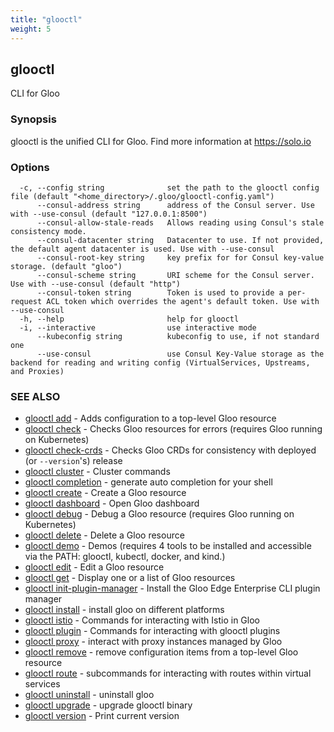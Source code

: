 ```yaml
---
title: "glooctl"
weight: 5
---
```

## glooctl

CLI for Gloo

### Synopsis

glooctl is the unified CLI for Gloo.
	Find more information at https://solo.io

### Options

```
  -c, --config string              set the path to the glooctl config file (default "<home_directory>/.gloo/glooctl-config.yaml")
      --consul-address string      address of the Consul server. Use with --use-consul (default "127.0.0.1:8500")
      --consul-allow-stale-reads   Allows reading using Consul's stale consistency mode.
      --consul-datacenter string   Datacenter to use. If not provided, the default agent datacenter is used. Use with --use-consul
      --consul-root-key string     key prefix for for Consul key-value storage. (default "gloo")
      --consul-scheme string       URI scheme for the Consul server. Use with --use-consul (default "http")
      --consul-token string        Token is used to provide a per-request ACL token which overrides the agent's default token. Use with --use-consul
  -h, --help                       help for glooctl
  -i, --interactive                use interactive mode
      --kubeconfig string          kubeconfig to use, if not standard one
      --use-consul                 use Consul Key-Value storage as the backend for reading and writing config (VirtualServices, Upstreams, and Proxies)
```

### SEE ALSO

* [glooctl add](../glooctl_add)	 - Adds configuration to a top-level Gloo resource
* [glooctl check](../glooctl_check)	 - Checks Gloo resources for errors (requires Gloo running on Kubernetes)
* [glooctl check-crds](../glooctl_check-crds)	 - Checks Gloo CRDs for consistency with deployed (or `--version`'s) release
* [glooctl cluster](../glooctl_cluster)	 - Cluster commands
* [glooctl completion](../glooctl_completion)	 - generate auto completion for your shell
* [glooctl create](../glooctl_create)	 - Create a Gloo resource
* [glooctl dashboard](../glooctl_dashboard)	 - Open Gloo dashboard
* [glooctl debug](../glooctl_debug)	 - Debug a Gloo resource (requires Gloo running on Kubernetes)
* [glooctl delete](../glooctl_delete)	 - Delete a Gloo resource
* [glooctl demo](../glooctl_demo)	 - Demos (requires 4 tools to be installed and accessible via the PATH: glooctl, kubectl, docker, and kind.)
* [glooctl edit](../glooctl_edit)	 - Edit a Gloo resource
* [glooctl get](../glooctl_get)	 - Display one or a list of Gloo resources
* [glooctl init-plugin-manager](../glooctl_init-plugin-manager)	 - Install the Gloo Edge Enterprise CLI plugin manager
* [glooctl install](../glooctl_install)	 - install gloo on different platforms
* [glooctl istio](../glooctl_istio)	 - Commands for interacting with Istio in Gloo
* [glooctl plugin](../glooctl_plugin)	 - Commands for interacting with glooctl plugins
* [glooctl proxy](../glooctl_proxy)	 - interact with proxy instances managed by Gloo
* [glooctl remove](../glooctl_remove)	 - remove configuration items from a top-level Gloo resource
* [glooctl route](../glooctl_route)	 - subcommands for interacting with routes within virtual services
* [glooctl uninstall](../glooctl_uninstall)	 - uninstall gloo
* [glooctl upgrade](../glooctl_upgrade)	 - upgrade glooctl binary
* [glooctl version](../glooctl_version)	 - Print current version

